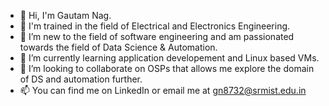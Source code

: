 - 👋 Hi, I'm Gautam Nag. 
- 🥏 I'm trained in the field of Electrical and Electronics Engineering.
- 👀 I’m new to the field of software engineering and am passionated towards the field of Data Science & Automation.
- 🌱 I’m currently learning application developement and Linux based VMs.
- 💞️ I’m looking to collaborate on OSPs that allows me explore the domain of DS and automation further.
- 📫 You can find me on LinkedIn or email me at gn8732@srmist.edu.in

<!---
gautamnag279/gautamnag279 is a ✨ special ✨ repository because its `README.md` (this file) appears on your GitHub profile.
You can click the Preview link to take a look at your changes.
--->
